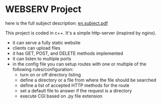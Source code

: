 # WEBSERV Project

here is the full subject description: [en.subject.pdf](https://github.com/yannCardona/webserv/blob/d86a6c6284fc223ff8c0fed014e0cb8c7fec7fc4/en.subject.pdf)

This project is coded in c++. It's a simple http-server (inspired by nginx).

* it can serve a fully static website
* clients can upload files
* it has GET, POST, and DELETE methods implemented
* it can listen to multiple ports
* in the config file you can setup routes with one or multiple of the following rules/configuration:
  - turn on or off directory listing
  - define a directory or a file from where the file should be searched
  - define a list of accepted HTTP methods for the route
  - set a default file to answer if the request is a directory
  - execute CGI based on .py file extension
  

